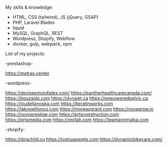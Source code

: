 My skills & knowledge:
- HTML, CSS (tailwind), JS (jQuery, GSAP)
- PHP, Laravel Blades
- liquid
- MySQL, GraphQL, REST
- Wordpress, Shopify, Webflow
- docker, gulp, webpack, npm

List of my projects:

-prestashop-

https://matras.center

-wordpress-

https://devisesmondiales.com/
https://pantherhealthcarecanada.com/
https://bouzaglo.com
https://dynajet.ca
https://empoweredpelvic.ca
https://joudeljanoska.com
https://keratinworks.com
https://laknowltonco.com
https://moreaugrant.com
https://novagrow.io
https://novoprestige.com
https://prtsconstruction.com
https://prtsmedia.com
https://resfab.com
https://teamannmalka.com

-shopify-

https://dogchild.co
https://joshuaperets.com
https://dynamicbikecare.com/
